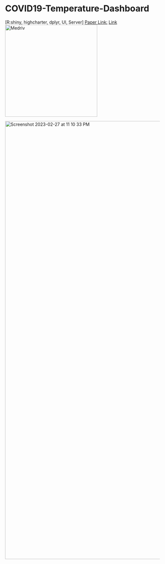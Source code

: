 # COVID19-Temperature-Dashboard
[R:shiny, highcharter, dplyr, UI, Server]
[Paper Link:](https://www.medrxiv.org/content/10.1101/2020.03.29.20044461v1)
[Link](https://yalegenomics.shinyapps.io/deployment/?_ga=2.91441946.1803750112.1677552931-1693957918.1677552931)
<img width="300" alt="Medriv" src="https://github.com/spawar2/COVID19-Temperature-Dashboard/assets/25118302/8c785586-9ca3-4786-8838-18ec9546d7c6">


<img width="1428" alt="Screenshot 2023-02-27 at 11 10 33 PM" src="https://user-images.githubusercontent.com/25118302/221751582-1ba0cd37-3267-4dff-ba92-74224aa9d8d1.png">
